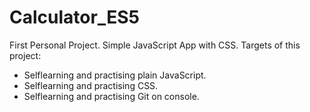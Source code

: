 # Calculator_ES5
First Personal Project. Simple JavaScript App with CSS.
Targets of this project:
- Selflearning and practising plain JavaScript.
- Selflearning and practising CSS.
- Selflearning and practising Git on console.
